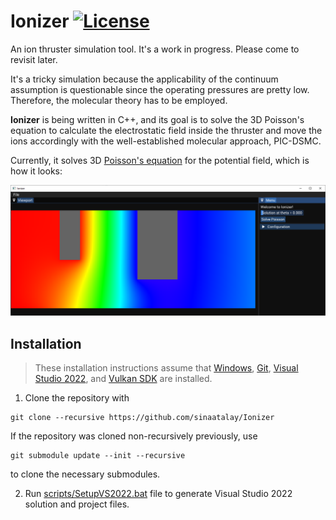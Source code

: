 # Ionizer [![License](https://img.shields.io/github/license/sinaatalay/Ionizer.svg)](https://github.com/sinaatalay/Ionizer/blob/main/LICENSE)
An ion thruster simulation tool. It's a work in progress. Please come to revisit later.

It's a tricky simulation because the applicability of the continuum assumption is questionable since the operating pressures are pretty low. Therefore, the molecular theory has to be employed.

**Ionizer** is being written in C++, and its goal is to solve the 3D Poisson's equation to calculate the electrostatic field inside the thruster and move the ions accordingly with the well-established molecular approach, PIC-DSMC.

Currently, it solves 3D [Poisson's equation](https://en.wikipedia.org/wiki/Poisson%27s_equation) for the potential field, which is how it looks:

<p align="center">
  <img src="https://github.com/sinaatalay/Ionizer/blob/main/figures/preview.png?raw=true">
</p>

## Installation

>These installation instructions assume that [Windows](https://www.microsoft.com/en-us/windows/), [Git](https://git-scm.com/), [Visual Studio 2022](https://visualstudio.microsoft.com/vs/), and [Vulkan SDK](https://vulkan.lunarg.com/) are installed.

 1. Clone the repository with 
  ```
  git clone --recursive https://github.com/sinaatalay/Ionizer
  ```
  If the repository was cloned non-recursively previously, use 
  ```
  git submodule update --init --recursive
  ``` 
  to clone the necessary submodules.

 2. Run [scripts/SetupVS2022.bat](https://github.com/sinaatalay/Ionizer/blob/master/scripts/SetupVS2022.bat) file to generate Visual Studio 2022 solution and project files.
